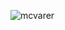 
<p><img align="left" src="https://github-readme-stats.vercel.app/api/top-langs/?username=jhackshaw&layout=compact" alt="mcvarer" /></p>
